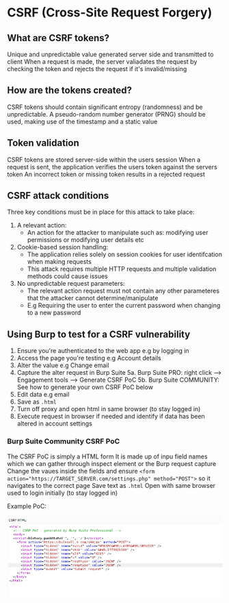 # CSRF (Cross-Site Request Forgery)
## What are CSRF tokens?
Unique and unpredictable value generated server side and transmitted to client
When a request is made, the server valiadates the request by checking the token and rejects the request if it's invalid/missing

## How are the tokens created?
CSRF tokens should contain significant entropy (randomness) and be unpredictable.
A pseudo-random number generator (PRNG) should be used, making use of the timestamp and a static value

## Token validation
CSRF tokens are stored server-side within the users session
When a request is sent, the application verifies the users token against the servers token
An incorrect token or missing token results in a rejected request

## CSRF attack conditions
Three key conditions must be in place for this attack to take place:

1. A relevant action:
    * An action for the attacker to manipulate such as: modifying user permissions or modifying user details etc
2. Cookie-based session handling:
    * The application relies solely on session cookies for user identifcation when making requests
    * This attack requires multiple HTTP requests and multiple validation methods could cause issues
3. No unpredictable request parameters:
   * The relevant action request must not contain any other parameteres that the attacker cannot determine/manipulate
   * E.g Requiring the user to enter the current password when changing to a new password

## Using Burp to test for a CSRF vulnerability
1. Ensure you're authenticated to the web app e.g by logging in
2. Access the page you're testing e.g Account details
3. Alter the value e.g Change email
4. Capture the alter request in Burp Suite
5a. Burp Suite PRO: right click --> Engagement tools --> Generate CSRF PoC
5b. Burp Suite COMMUNITY: See how to generate your own CSRF PoC below 
6. Edit data e.g email
7. Save as `.html`
8. Turn off proxy and open html in same browser (to stay logged in)
9. Execute request in browser if needed and identify if data has been altered in account settings

### Burp Suite Community CSRF PoC
The CSRF PoC is simply a HTML form
It is made up of inpu field names which we can gather through inspect element or the Burp request capture
Change the vaues inside the fields and ensure `<form action="https://TARGET_SERVER.com/settings.php" method="POST">` so it navigates to the correct page
Save text as `.html`
Open with same browser used to login initially (to stay logged in)

Example PoC:

![CSRF_PoC](https://github.com/HNTLY/CyberBank/blob/master/Images/BurpCSRF_PoC.png)


